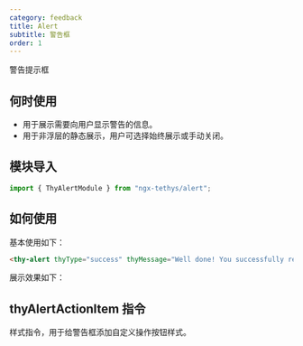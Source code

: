 ```yaml
---
category: feedback
title: Alert
subtitle: 警告框
order: 1
---
```


<alert>警告提示框</alert>

## 何时使用

- 用于展示需要向用户显示警告的信息。
- 用于非浮层的静态展示，用户可选择始终展示或手动关闭。


## 模块导入
```ts
import { ThyAlertModule } from "ngx-tethys/alert";
```

## 如何使用

基本使用如下：
```html
<thy-alert thyType="success" thyMessage="Well done! You successfully read this important alert message."></thy-alert>
```

展示效果如下：
<example name="thy-alert-basic-example" />


## thyAlertActionItem 指令

样式指令，用于给警告框添加自定义操作按钮样式。

<example name="thy-alert-operation-example" />



